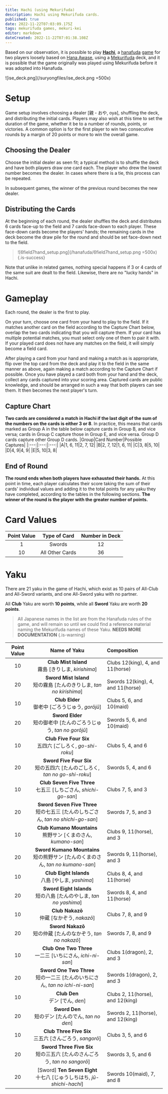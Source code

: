 ```yaml
---
title: Hachi (using Mekurifuda)
description: Hachi using Mekurifuda cards.
published: true
date: 2022-11-22T07:03:09.175Z
tags: mekurifuda games, mekuri-kei
editor: markdown
dateCreated: 2022-11-22T07:01:38.108Z
---
```


Based on our observation, it is possible to play [**Hachi**](/en/hanafuda/games/hachi), a [hanafuda](/en/hanafuda) [game](/en/hanafuda/games) for two players loosely based on [Hana Awase](/en/hanafuda/games/hana-awase), using a [Mekurifuda](/en/mekurifuda) deck, and it is possible that the game originally was played using Mekurifuda before it was adopted into Hanafuda.

![ise_deck.png](/suryongfiles/ise_deck.png =500x)


# Setup
Game setup involves choosing a dealer [親 - おや, oya], shuffling the deck, and distributing the initial cards. Players may also wish at this time to set the duration of the game, whether it be to a number of rounds, points, or victories. A common option is for the first player to win two consecutive rounds by a margin of 20 points or more to win the overall game.
## Choosing the Dealer
Choose the initial dealer as seen fit; a typical method is to shuffle the deck and have both players draw one card each. The player who drew the lowest number becomes the dealer. In cases where there is a tie, this process can be repeated.

In subsequent games, the winner of the previous round becomes the new dealer.
## Distributing the Cards
At the beginning of each round, the dealer shuffles the deck and distributes 6 cards face-up to the field and 7 cards face-down to each player. These face-down cards become the players' hands; the remaining cards in the deck become the draw pile for the round and should be set face-down next to the field.
> ![6field7hand_setup.png](/hanafuda/6field7hand_setup.png =500x) {.is-success}

Note that unlike in related games, nothing special happens if 3 or 4 cards of the same suit are dealt to the field. Likewise, there are no "lucky hands" in Hachi.
# Gameplay
Each round, the dealer is the first to play. 

On your turn, choose one card from your hand to play to the field. If it matches another card on the field according to the Capture Chart below, overlap the two cards indicating that you will capture them. If your card has multiple potential matches, you must select only one of them to pair it with. If your played card does not have any matches on the field, it will simply become a field card.

After playing a card from your hand and making a match as is appropriate, flip over the top card from the deck and play it to the field in the same manner as above, again making a match according to the Capture Chart if possible. Once you have played a card both from your hand and the deck, collect any cards captured into your scoring area. Captured cards are public knowledge, and should be arranged in such a way that both players can see them. It then becomes the next player's turn.

## Capture Chart
**Two cards are considered a match in Hachi if the last digit of the sum of the numbers on the cards is either 3 or 8**. In practice, this means that cards marked as Group A in the table below capture cards in Group B, and vice versa; cards in Group C capture those in Group E, and vice versa. Group D cards capture other Group D cards.
|Group|Card Number|Possible Captures|
|:---:|:---:|:---:|
|A|1, 6, 11|2, 7, 12|
|B|2, 7, 12|1, 6, 11|
|C|3, 8|5, 10|
|D|4, 9|4, 9|
|E|5, 10|3, 8|
## End of Round
**The round ends when both players have exhausted their hands.** At this point in time, each player calculates their score taking the sum of their cards' individual values and adding it to the total points for any yaku they have completed, according to the tables in the following sections. **The winner of the round is the player with the greater number of points.**
# Card Values
|Point Value|Type of Card|Number in Deck|
|:---:|:---:|:---:|
|1|Swords|12|
|10|All Other Cards|36|
# Yaku
There are 21 yaku in the game of Hachi, which exist as 10 pairs of All-Club and All-Sword variants, and one All-Sword yaku with no partner.

All **Club** Yaku are worth **10 points**, while all **Sword** Yaku are worth **20 points**.

> All Japanese names in the list are from the Hanafuda rules of the game, and will remain so until we could find a reference material naming the Mekurifuda names of these Yaku. **NEEDS MORE DOCUMENTATION**
{.is-warning}

|Point Value|Name of Yaku|Composition|
|:---:|:---:|:---|
|10|**Club Mist Island**<br>霧島 [きりしま, *kirishima*]|Clubs 12(king), 4, and 11(horse)|
|20|**Sword Mist Island**<br>短の霧島 [たんのきりしま, *tan no kirishima*]|Swords 12(king), 4, and 11(horse)|
|10|**Club Elder**<br>御老中 [ごろうじゅう, *gorōjū*]|Clubs 5, 6, and 10(maid)|
|20|**Sword Elder**<br>短の御老中 [たんのごろうじゅう, *tan no gorōjū*]|Swords 5, 6, and 10(maid)|
|10|**Club Five Four Six**<br>五四六 [ごしろく, *go-shi-roku*]|Clubs 5, 4, and 6|
|20|**Sword Five Four Six**<br>短の五四六 [たんのごしろく, *tan no go-shi-roku*]|Swords 5, 4, and 6|
|10|**Club Seven Five Three**<br>七五三 [しちごさん, *shichi-go-san*]|Clubs 7, 5, and 3|
|20|**Sword Seven Five Three**<br>短の七五三 [たんのしちごさん, *tan no shichi-go-san*]|Swords 7, 5, and 3|
|10|**Club Kumano Mountains**<br>熊野サン [くまのさん, *kumano-san*]|Clubs 9, 11(horse), and 3|
|20|**Sword Kumano Mountains**<br>短の熊野サン [たんのくまのさん, *tan no kumano-san*]|Swords 9, 11(horse), and 3|
|10|**Club Eight Islands**<br>八島 [やしま, *yashima*]|Clubs 8, 4, and 11(horse)|
|20|**Sword Eight Islands**<br>短の八島 [たんのやしま, *tan no yashima*]|Swords 8, 4, and 11(horse)|
|10|**Club Nakazō**<br>仲蔵 [なかぞう, *nakazō*]|Clubs 7, 8, and 9|
|20|**Sword Nakazō**<br>短の仲蔵 [たんのなかぞう, *tan no nakazō*]|Swords 7, 8, and 9|
|10|**Club One Two Three**<br>一二三 [いちにさん, *ichi-ni-san*]|Clubs 1(dragon), 2, and 3|
|20|**Sword One Two Three**<br>短の一二三 [たんのいちにさん, *tan no ichi-ni-san*]|Swords 1(dragon), 2, and 3|
|10|**Club Den**<br>デン [でん, *den*]|Clubs 2, 11(horse), and 12(king)|
|20|**Sword Den**<br>短のデン [たんのでん, *tan no den*]|Swords 2, 11(horse), and 12(king)|
|10|**Club Three Five Six**<br>三五六 [さんごろう, *sangorō*]|Clubs 3, 5, and 6|
|20|**Sword Three Five Six**<br>短の三五六 [たんのさんごろう, *tan no sangorō*]|Swords 3, 5, and 6|
|20|[Sword] **Ten Seven Eight**<br>十七八 [じゅうしちはち, *jū-shichi-hachi*]|Swords 10(maid), 7, and 8|

